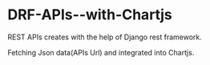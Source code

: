 # DRF-APIs--with-Chartjs
REST APIs creates with the help of Django rest framework.

Fetching Json data(APIs Url) and integrated into Chartjs.
